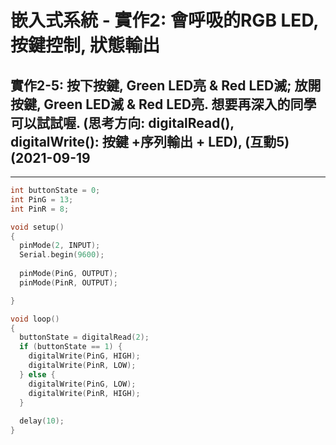 
# 嵌入式系統 - 實作2: 會呼吸的RGB LED,  按鍵控制, 狀態輸出 

##  實作2-5: 按下按鍵, Green LED亮 & Red LED滅; 放開按鍵, Green LED滅 & Red LED亮. 想要再深入的同學可以試試喔. (思考方向: digitalRead(), digitalWrite(): 按鍵 +序列輸出 + LED), (互動5) (2021-09-19

---




````C
int buttonState = 0;
int PinG = 13;
int PinR = 8;

void setup()
{
  pinMode(2, INPUT);
  Serial.begin(9600);
  
  pinMode(PinG, OUTPUT);
  pinMode(PinR, OUTPUT);

}

void loop()
{
  buttonState = digitalRead(2);
  if (buttonState == 1) {
    digitalWrite(PinG, HIGH);
    digitalWrite(PinR, LOW);
  } else {
    digitalWrite(PinG, LOW);
    digitalWrite(PinR, HIGH);
  }
  
  delay(10); 
}
````
